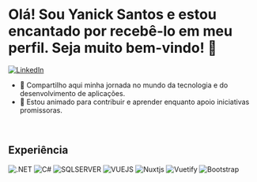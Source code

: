 <h1 style "border-buttom: 3px;">Olá! Sou Yanick Santos e estou encantado por recebê-lo em meu perfil. Seja muito bem-vindo! 👋</h1>

<a href="https://www.linkedin.com/in/yanick-santos/" target="_blank">![LinkedIn](https://img.shields.io/badge/linkedin-%230077B5.svg?style=for-the-badge&logo=linkedin&logoColor=white)</a>


- 🌱 Compartilho aqui minha jornada no mundo da tecnologia e do desenvolvimento de aplicações.
- 👯 Estou animado para contribuir e aprender enquanto apoio iniciativas promissoras.

<br/>


<h2 style ="border-buttom: 2px">Experiência</h2>

![.NET](https://img.shields.io/badge/.NET-5C2D91?style=for-the-badge&logo=.net&logoColor=white)
![C#](https://img.shields.io/badge/C%23-239120?style=for-the-badge&logo=c-sharp&logoColor=white)
![SQLSERVER](https://img.shields.io/badge/Microsoft%20SQL%20Server-CC2927?style=for-the-badge&logo=microsoft%20sql%20server&logoColor=white)
![VUEJS](https://img.shields.io/badge/Vue.js-35495E?style=for-the-badge&logo=vue.js&logoColor=4FC08D)
![Nuxtjs](https://img.shields.io/badge/Nuxt-002E3B?style=for-the-badge&logo=nuxtdotjs&logoColor=#00DC82)
![Vuetify](https://img.shields.io/badge/Vuetify-1867C0?style=for-the-badge&logo=vuetify&logoColor=AEDDFF)
![Bootstrap](https://img.shields.io/badge/Bootstrap-563D7C?style=for-the-badge&logo=bootstrap&logoColor=white)




